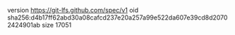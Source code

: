 version https://git-lfs.github.com/spec/v1
oid sha256:d4b17ff62abd30a08cafcd237e20a257a99e522da607e39cd8d20702424901ab
size 17051
